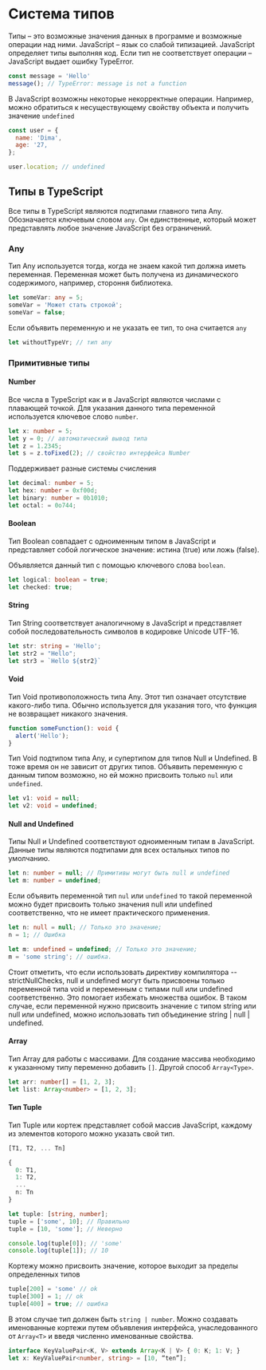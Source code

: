 # Система типов

Типы – это возможные значения данных в программе и возможные операции над ними.
JavaScript – язык со слабой типизацией. JavaScript определяет типы выполняя код.
Если тип не соответствует операции – JavaScript выдает ошибку TypeError.

``` JavaScript
const message = 'Hello'
message(); // TypeError: message is not a function
```

В JavaScript возможны некоторые некорректные операции. Например, можно
обратиться к несуществующему свойству объекта и получить значение
```undefined```

``` JavaScript
const user = {
  name: 'Dima',
  age: '27,
};

user.location; // undefined
```

## Типы в TypeScript

Все типы в TypeScript являются подтипами главного типа Any. Обозначается
ключевым словом ```any```. Он единственные, который может представлять любое
значение JavaScript без ограничений.

### Any

Тип Any используется тогда, когда не знаем какой тип должна иметь переменная.
Переменная может быть получена из динамического содержимого, например, стороння
библиотека.

``` TypeScript
let someVar: any = 5;
someVar = 'Может стать строкой';
someVar = false;
```

Если объявить переменную и не указать ее тип, то она считается ```any```

```TypeScript
let withoutTypeVr; // тип any
```

### Примитивные типы

#### Number

Все числа в TypeScript как и в JavaScript являются числами с плавающей точкой.
Для указания данного типа переменной используется ключевое слово ```number```.

``` TypeScript
let x: number = 5;
let y = 0; // автоматический вывод типа
let z = 1.2345;
let s = z.toFixed(2); // свойство интерфейса Number
```

Поддерживает разные системы счисления

``` TypeScript
let decimal: number = 5;
let hex: number = 0xf00d;
let binary: number = 0b1010;
let octal: = 0o744;
```

#### Boolean

Тип Boolean совпадает с одноименным типом в JavaScript и представляет собой
логическое значение: истина (true) или ложь (false).

Объявляется данный тип с помощью ключевого слова ```boolean```.

```TypeScript
let logical: boolean = true;
let checked: true;
```

#### String

Тип String соответствует аналогичному в JavaScript и представляет собой
последовательность символов в кодировке Unicode UTF-16.

```TypeScript
let str: string = 'Hello';
let str2 = "Hello";
let str3 = `Hello ${str2}`
```

#### Void

Тип Void противоположность типа Any. Этот тип означает отсутствие какого-либо
типа. Обычно используется для указания того, что функция не возвращает никакого
значения.

```TypeScript
function someFunction(): void {
  alert('Hello');
}
```

Тип Void подтипом типа Any, и супертипом для типов Null и Undefined. В тоже
время он не зависит от других типов. Объявить переменную с данным типом
возможно, но ей можно присвоить только ```nul``` или ```undefined```.

```TypeScript
let v1: void = null;
let v2: void = undefined;
```

#### Null and Undefined

Типы Null и Undefined соответствуют одноименным типам в JavaScript. Данные типы
являются подтипами для всех остальных типов по умолчанию.

```TypeScript
let n: number = null; // Примитивы могут быть null и undefined
let m: number = undefined;
```

Если объявить переменной тип ```nul``` или ```undefined``` то такой переменной
можно будет присвоить только значения null или undefined соответственно, что не
имеет практического применения.

```TypeScript
let n: null = null; // Только это значение;
n = 1; // Ошибка

let m: undefined = undefined; // Только это значение;
m = 'some string'; // ошибка.
```

Стоит отметить, что если использовать директиву компилятора --strictNullChecks,
null и undefined могут быть присвоены только переменной типа void и переменным с
типами null или undefined соответственно. Это помогает избежать множества
ошибок. В таком случае, если переменной нужно присвоить значение с типом string
или null или undefined, можно использовать тип объединение string | null |
undefined.

#### Array

Тип Array для работы с массивами. Для создание массива необходимо к указанному
типу переменно  добавить ```[]```. Другой способ ```Array<Type>```.

```TypeScript
let arr: number[] = [1, 2, 3];
let list: Array<number> = [1, 2, 3];
```

#### Тип Tuple

Тип Tuple или кортеж представляет собой массив JavaScript, каждому из элементов
которого можно указать свой тип.

```TypeScript
[T1, T2, ... Tn]

{
  0: T1,
  1: T2,
  ...
  n: Tn
}
```

```TypeScript
let tuple: [string, number];
tuple = ['some', 10]; // Правильно
tuple = [10, 'some']; // Неверно

console.log(tuple[0]); // 'some'
console.log(tuple[1]); // 10
```

Кортежу можно присвоить значение, которое выходит за пределы определенных типов

```TypeScript
tuple[200] = 'some' // ok
tuple[300] = 1; // ok
tuple[400] = true; // ошибка
```

В этом случае тип должен быть ```string | number```.
Можно создавать именованные кортежи путем объявления интерфейса, унаследованного
от ```Array<T>``` и введя численно именованные свойства.

```TypeScript
interface KeyValuePair<K, V> extends Array<K | V> { 0: K; 1: V; } 
let x: KeyValuePair<number, string> = [10, “ten”];
```
